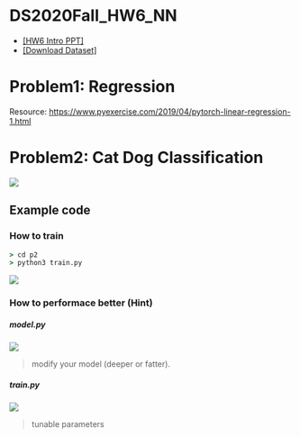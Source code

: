 # DS2020Fall_HW6_NN

* [[HW6 Intro PPT]](https://docs.google.com/presentation/d/1Z78G3BtEcxHlGT6Kq6HZwOw43TfwtShQ2jTF4U9AARw/edit?usp=sharing)
* [[Download Dataset]](https://drive.google.com/drive/folders/18qbP_TmutvnE5XrNZPeJ-wIfYvkHa7gh?usp=sharing)
# Problem1: Regression
Resource: https://www.pyexercise.com/2019/04/pytorch-linear-regression-1.html

# Problem2: Cat Dog Classification
![](https://i.imgur.com/oT2V9ew.png)
## Example code
### How to train
```cmd
> cd p2
> python3 train.py 
```
![](https://i.imgur.com/Z0jwyZQ.png)

### How to performace better (Hint)
##### model.py
![](https://i.imgur.com/4OV5ngE.png)
> modify your model (deeper or fatter).

##### train.py
![](https://i.imgur.com/fJ96eB4.png)
> tunable parameters

